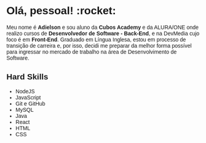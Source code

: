 <h1>Olá, pessoal! :rocket:</h1> 
<style>
  body {
    font-family: 'Maven Pro', sans-serif;
  }
</style>

<p>Meu nome é <b>Adielson</b> e sou aluno da <b>Cubos Academy</b> e da ALURA/ONE onde realizo cursos de <b>Desenvolvedor de Software - Back-End</b>, e na DevMedia cujo foco é em <b>Front-End</b>. Graduado em Língua Inglesa, estou em processo de transição de carreira e, por isso, decidi me preparar da melhor forma possível para ingressar no mercado de trabalho na área de Desenvolvimento de Software.</p>

<h2>Hard Skills</h2>
<ul>
  <li>NodeJS</li>
  <li>JavaScript</li>
  <li>Git e GitHub</li>
  <li>MySQL</li>
  <li>Java</li>
  <li>React</li>
  <li>HTML</li>
  <li>CSS</li>
</ul>
